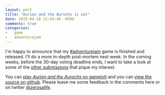 ```yaml
---
layout: post
title: "Aurion and the Aurochs is out"
date: 2015-04-18 12:43:49 -0500
comments: true
categories:
-   game
-   adventurejam
---
```

I'm happy to announce that my [#adventurejam](http://jams.gamejolt.io/adventurejam) game is finished and released.  I'll do a more in-depth post-mortem next week.  In the coming weeks, before the 30-day voting deadline ends, I want to take a look at some of the [other submissions](http://jams.gamejolt.io/adventurejam/games) that pique my interest.

You can [play *Aurion and the Aurochs* on gamejolt](http://gamejolt.com/games/adventure/aurion-and-the-aurochs/60738/) and you can [view the source on github](https://github.com/zerosalife/aurion).  Please leave me some feedback in the comments here or on twitter [@zerosalife](https://twitter.com/zerosalife).
